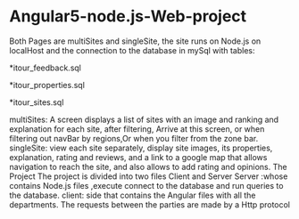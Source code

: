 # Angular5-node.js-Web-project

Both Pages are multiSites and singleSite, the site runs on Node.js on localHost and the connection to the database in mySql with tables:

*itour_feedback.sql

*itour_properties.sql

*itour_sites.sql

multiSites: A screen displays a list of sites with an image and ranking and explanation for each site, after filtering,
Arrive at this screen, or when filtering out navBar by regions,Or when you filter from the zone bar.
singleSite: view each site separately, display site images, its properties, explanation, rating and reviews, and a link to a google map that allows navigation to reach the site, and also allows to add rating and opinions.
The Project 
The project is divided into two  files Client and  Server
Server :whose contains Node.js files ,execute connect to the database and run queries to the database.
client: side that contains the Angular files with all the departments. 
The requests between the parties are made by a Http protocol
